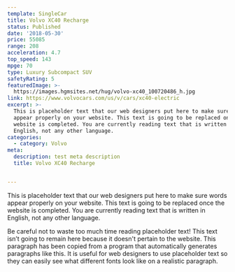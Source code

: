 ```yaml
---
template: SingleCar
title: Volvo XC40 Recharge
status: Published
date: '2018-05-30'
price: 55085
range: 208
acceleration: 4.7
top_speed: 143
mpge: 70
type: Luxury Subcompact SUV
safetyRating: 5
featuredImage: >-
  https://images.hgmsites.net/hug/volvo-xc40_100720486_h.jpg
link: https://www.volvocars.com/us/v/cars/xc40-electric
excerpt: >-
  This is placeholder text that our web designers put here to make sure words
  appear properly on your website. This text is going to be replaced once the
  website is completed. You are currently reading text that is written in
  English, not any other language.
categories:
  - category: Volvo
meta:
  description: test meta description
  title: Volvo XC40 Recharge


---
```


This is placeholder text that our web designers put here to make sure words appear properly on your website. This text is going to be replaced once the website is completed. You are currently reading text that is written in English, not any other language.

Be careful not to waste too much time reading placeholder text! This text isn’t going to remain here because it doesn't pertain to the website. This paragraph has been copied from a program that automatically generates paragraphs like this. It is useful for web designers to use placeholder text so they can easily see what different fonts look like on a realistic paragraph.
